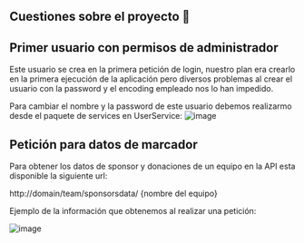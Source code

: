 ## Cuestiones sobre el proyecto :seedling:

## Primer usuario con permisos de administrador

Este usuario se crea en la primera petición de login, nuestro plan era crearlo en la primera ejecución de la aplicación pero diversos problemas al crear el usuario con la
password y el encoding empleado nos lo han impedido.

Para cambiar el nombre y la password de este usuario debemos realizarmo desde el paquete de services en UserService:
![image](https://user-images.githubusercontent.com/68128045/162031027-c051bf93-3a7f-49ea-af7e-a1e57cc50272.png)

## Petición para datos de marcador

Para obtener los datos de sponsor y donaciones de un equipo en la API esta disponible la siguiente url:

http://domain/team/sponsorsdata/ {nombre del equipo}

Ejemplo de la información que obtenemos al realizar una petición:

![image](https://user-images.githubusercontent.com/68128045/162032938-b2cd649e-9990-4232-bda0-75605de48a9c.png)





